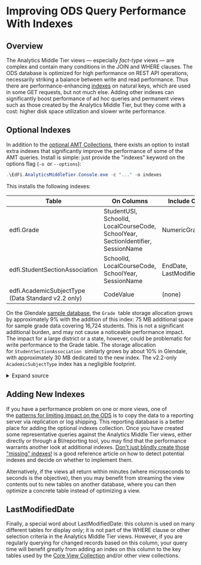 # Improving ODS Query Performance With Indexes

## Overview

The Analytics Middle Tier views — especially _fact-type_ views — are complex and
contain many conditions in the JOIN and WHERE clauses. The ODS database is
optimized for high performance on REST API operations, necessarily striking a
balance between write and read performance. Thus there are performance-enhancing
[indexes](https://www.red-gate.com/simple-talk/sql/learn-sql-server/sql-server-index-basics/)
on natural keys, which are used in some GET requests, but not much else. Adding
other indexes can significantly boost performance of ad hoc queries and
permanent views such as those created by the Analytics Middle Tier, but they
come with a cost: higher disk space utilization and slower write performance.

## Optional Indexes

In addition to the [optional AMT
Collections](../user-guide/collections/readme.md), there exists an option to
install extra indexes that significantly improve the performance of some of the
AMT queries. Install is simple: just provide the "indexes" keyword on the
options flag (`-o`  or `--options`):

```powershell
.\EdFi.AnalyticsMiddleTier.Console.exe -c "..." -o indexes
```

This installs the following indexes:

| Table | On Columns | Include Columns |
| --- | --- | --- |
| ​edfi.Grade | StudentUSI, SchoolId, LocalCourseCode, SchoolYear, SectionIdentifier, SessionName | NumericGradeEarned​ |
| edfi.StudentSectionAssociation | SchoolId, LocalCourseCode, SchoolYear, SessionName | EndDate, LastModifiedDate |
| edfi.AcademicSubjectType  <br/>(Data Standard v2.2 only) | CodeValue | (none) |

On the Glendale [sample
database](../contributor-guide/contributions/testing-with-sample-data.md),
the `Grade`  table storage allocation grows by approximately 9% with the
addition of this index: 75 MB additional space for sample grade data covering
16,724 students. This is not a significant additional burden, and may not cause
a noticeable performance impact. The impact for a large district or a state,
however, could be problematic for write performance to the Grade table. The
storage allocation for `StudentSectionAssociation`  similarly grows by about 10%
in Glendale, with approximately 30 MB dedicated to the new index. The v2.2-only
`AcademicSubjectType` index has a negligible footprint.

<details>
<summary>Expand source</summary>

```sql title="Query for index size"
SELECT
    tn.[name] AS [Table name],
    ix.[name] AS [Index name],
    SUM(sz.[used_page_count]) * 8 AS [Index size (KB)]
FROM
    sys.dm_db_partition_stats AS sz
INNER JOIN
    sys.indexes AS ix
ON
    sz.[object_id] = ix.[object_id]
AND
    sz.[index_id] = ix.[index_id]
INNER JOIN
    sys.tables tn
ON
    tn.OBJECT_ID = ix.object_id
GROUP BY
    tn.[name],
    ix.[name]
ORDER BY
    3 desc
```

</details>

## Adding New Indexes

If you have a performance problem on one or more views, one of the [patterns for
limiting impact on the
ODS](./limiting-impact-on-the-production-ods.md) is to
copy the data to a reporting server via replication or log shipping. This
reporting database is a better place for adding the optional indexes collection.
Once you have created some representative queries against the Analytics Middle
Tier views, either directly or through a BI/reporting tool, you may find that
the performance warrants another look at additional indexes. [Don't just blindly
create those "missing"
indexes!](https://sqlperformance.com/2013/06/t-sql-queries/missing-index) is a
good reference article on how to detect potential indexes and decide on whether
to implement them.

Alternatively, if the views all return within minutes (where microseconds to
seconds is the objective), then you may benefit from streaming the view contents
out to new tables on another database, where you can then optimize a concrete
table instead of optimizing a view.

## LastModifiedDate

Finally, a special word about LastModifiedDate: this column is used on many
different tables for display only; it is not part of the WHERE clause or other
selection criteria in the Analytics Middle Tier views. However, if you are
regularly querying for changed records based on this column, your query time
will benefit greatly from adding an index on this column to the key tables used
by the [Core View
Collection](../user-guide/collections/core-view-collection/readme.md)
and/or other view collections.
